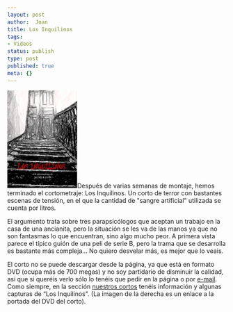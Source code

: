 ```yaml
---
layout: post
author:  Joan
title: Los Inquilinos
tags:
- Videos
status: publish
type: post
published: true
meta: {}
---
```

<a href="../images_posts/inquilinos-dvd.jpg"><img src="../images_posts/inquilinos.jpg" alt="Inquilinos" class="alignright" /></a>Después de varias semanas de montaje, hemos terminado el cortometraje: Los Inquilinos. Un corto de terror con bastantes escenas de tensión, en el que la cantidad de "sangre artificial" utilizada se cuenta por litros. 

El argumento trata sobre tres parapsicólogos que aceptan un trabajo en la casa de una ancianita, pero la situación se les va de las manos ya que no son fantasmas lo que encuentran, sino algo mucho peor. A primera vista parece el típico guión de una peli de serie B, pero la trama que se desarrolla es bastante más compleja... No quiero desvelar más, es mejor que lo veais.

El corto no se puede descargar desde la página, ya que está en formato DVD (ocupa más de 700 megas) y no soy partidario de disminuir la calidad, así que si queréis verlo sólo lo tenéis que pedir en la página o por <a href="/autores.php">e-mail</a>.  Como siempre, en la sección <a href="/cortos.php">nuestros cortos</a> tenéis información y algunas capturas de &#8220;Los Inquilinos". (La imagen de la derecha es un enlace a la portada del DVD del corto).

